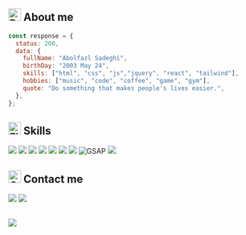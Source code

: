 <h2>
 <img src="https://raw.githubusercontent.com/Tarikul-Islam-Anik/Animated-Fluent-Emojis/master/Emojis/Hand%20gestures/Backhand%20Index%20Pointing%20Down.png" alt="Backhand Index Pointing Down" width="25" height="25" />
    About me
  </h2>
  
```js
const response = {
  status: 200,
  data: {
    fullName: "Abolfazl Sadeghi",
    birthDay: "2003 May 24",
    skills: ["html", "css", "js","jquery", "react", "tailwind"],
    hobbies: ["music", "code", "coffee", "game", "gym"],
    quote: "Do something that makes people's lives easier.",
  },
};
```

  <h2>
 <img src="https://raw.githubusercontent.com/Tarikul-Islam-Anik/Animated-Fluent-Emojis/master/Emojis/Hand%20gestures/Flexed%20Biceps.png" alt="Flexed Biceps" width="25" height="25" />
    Skills
  </h2>

![](https://img.shields.io/badge/HTML5-E34F26?style=for-the-badge&logo=html5&logoColor=white)
![](https://img.shields.io/badge/CSS3-1572B6?style=for-the-badge&logo=css3&logoColor=white)
![](https://img.shields.io/badge/JavaScript-323330?style=for-the-badge&logo=javascript&logoColor=F7DF1E)
![](https://img.shields.io/badge/jQuery-0769AD?style=for-the-badge&logo=jquery&logoColor=white)
![](https://img.shields.io/badge/React-20232A?style=for-the-badge&logo=react&logoColor=61DAFB)
![](https://img.shields.io/badge/Tailwind_CSS-38B2AC?style=for-the-badge&logo=tailwind-css&logoColor=white)
![](https://img.shields.io/badge/shadcn%2Fui-000000?style=for-the-badge&logo=shadcnui&logoColor=white)
![GSAP](https://img.shields.io/badge/GSAP-121C1B?style=for-the-badge&logo=greensock&logoColor=88CE02)
![](https://img.shields.io/badge/Figma-F24E1E?style=for-the-badge&logo=figma&logoColor=white)

  <h2>
  <img src="https://raw.githubusercontent.com/Tarikul-Islam-Anik/Animated-Fluent-Emojis/master/Emojis/Hand%20gestures/Call%20Me%20Hand.png" alt="Call Me Hand" width="25" height="25" />
    Contact me
  </h2>
<a href="https://t.me/afblogg"><img src="https://img.shields.io/badge/Telegram-2CA5E0?style=for-the-badge&logo=telegram&logoColor=white"></a>
<a href="mailto: abolfazl.948233@gmail.com"><img src="https://img.shields.io/badge/Gmail-D14836?style=for-the-badge&logo=gmail&logoColor=white"></a>

## 

![](https://komarev.com/ghpvc/?username=afblog&style=for-the-badge)
